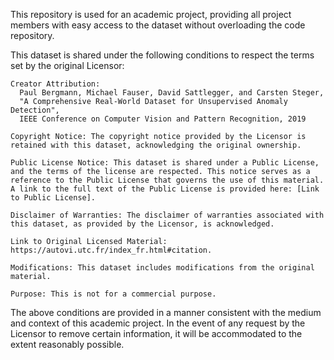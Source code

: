 
This repository is used for an academic project, providing all project members with easy access to the dataset without overloading the code repository.


This dataset is shared under the following conditions to respect the terms set by the original Licensor:

    Creator Attribution: 
      Paul Bergmann, Michael Fauser, David Sattlegger, and Carsten Steger,
      "A Comprehensive Real-World Dataset for Unsupervised Anomaly Detection",
      IEEE Conference on Computer Vision and Pattern Recognition, 2019

    Copyright Notice: The copyright notice provided by the Licensor is retained with this dataset, acknowledging the original ownership.

    Public License Notice: This dataset is shared under a Public License, and the terms of the license are respected. This notice serves as a reference to the Public License that governs the use of this material. A link to the full text of the Public License is provided here: [Link to Public License].

    Disclaimer of Warranties: The disclaimer of warranties associated with this dataset, as provided by the Licensor, is acknowledged.

    Link to Original Licensed Material: https://autovi.utc.fr/index_fr.html#citation.

    Modifications: This dataset includes modifications from the original material.

    Purpose: This is not for a commercial purpose.


The above conditions are provided in a manner consistent with the medium and context of this academic project. In the event of any request by the Licensor to remove certain information, it will be accommodated to the extent reasonably possible.
